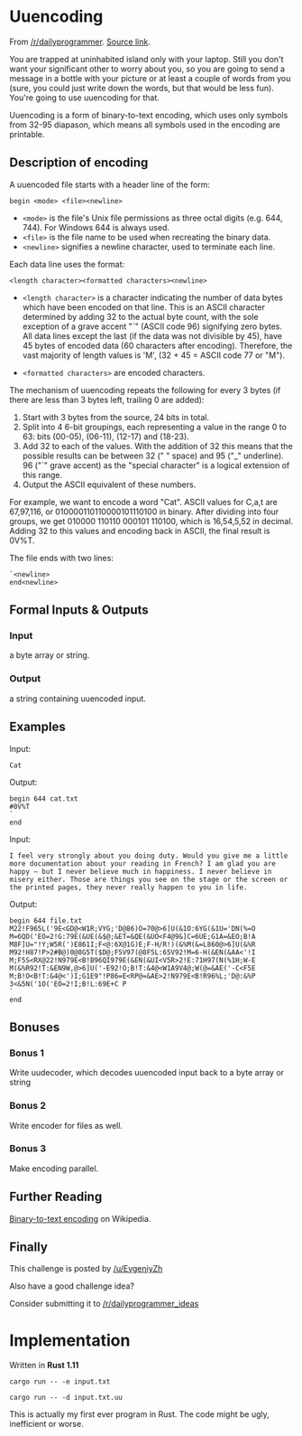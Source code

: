# Uuencoding

From [/r/dailyprogrammer](https://www.reddit.com/r/dailyprogrammer/). [Source link](https://www.reddit.com/r/dailyprogrammer/comments/4xy6i1/20160816_challenge_279_easy_uuencoding/).

You are trapped at uninhabited island only with your laptop.
Still you don't want your significant other to worry about you, so you are going
to send a message in a bottle with your picture or at least a couple of words
from you (sure, you could just write down the words, but that would be less fun).
You're going to use uuencoding for that.

Uuencoding is a form of binary-to-text encoding, which uses only symbols from
32-95 diapason, which means all symbols used in the encoding are printable.

## Description of encoding

A uuencoded file starts with a header line of the form:

```
begin <mode> <file><newline>
```

* `<mode>` is the file's Unix file permissions as three octal digits (e.g. 644, 744). For Windows 644 is always used.
* `<file>` is the file name to be used when recreating the binary data.
* `<newline>` signifies a newline character, used to terminate each line.

Each data line uses the format:

```
<length character><formatted characters><newline>
```

* `<length character>` is a character indicating the number of data bytes which
have been encoded on that line. This is an ASCII character determined by adding
32 to the actual byte count, with the sole exception of a grave accent "\`"
(ASCII code 96) signifying zero bytes. All data lines except the last (if the data
was not divisible by 45), have 45 bytes of encoded data (60 characters after
encoding). Therefore, the vast majority of length values is 'M', (32 + 45 =
ASCII code 77 or "M").

* `<formatted characters>` are encoded characters.

The mechanism of uuencoding repeats the following for every 3 bytes (if there are less than 3 bytes left, trailing 0 are added):

1. Start with 3 bytes from the source, 24 bits in total.
2. Split into 4 6-bit groupings, each representing a value in the range 0 to 63: bits (00-05), (06-11), (12-17) and (18-23).
3. Add 32 to each of the values. With the addition of 32 this means that the possible results can be between 32 (" " space) and 95 ("\_" underline). 96 ("\`" grave accent) as the "special character" is a logical extension of this range.
4. Output the ASCII equivalent of these numbers.

For example, we want to encode a word "Cat". ASCII values for C,a,t are
67,97,116, or 010000110110000101110100 in binary. After dividing into four
groups, we get 010000 110110 000101 110100, which is 16,54,5,52 in decimal.
Adding 32 to this values and encoding back in ASCII, the final result is 0V%T.

The file ends with two lines:
```
`<newline>
end<newline>
```

## Formal Inputs & Outputs

### Input

a byte array or string.

### Output

a string containing uuencoded input.

## Examples

Input:

```
Cat
```

Output:

```
begin 644 cat.txt
#0V%T
`
end
```

Input:

```I feel very strongly about you doing duty. Would you give me a little more documentation about your reading in French? I am glad you are happy — but I never believe much in happiness. I never believe in misery either. Those are things you see on the stage or the screen or the printed pages, they never really happen to you in life.```

Output:

```
begin 644 file.txt
M22!F965L('9E<GD@<W1R;VYG;'D@86)O=70@>6]U(&1O:6YG(&1U='DN(%=O
M=6QD('EO=2!G:79E(&UE(&$@;&ET=&QE(&UO<F4@9&]C=6UE;G1A=&EO;B!A
M8F]U="!Y;W5R(')E861I;F<@:6X@1G)E;F-H/R!)(&%M(&=L860@>6]U(&%R
M92!H87!P>2#B@)0@8G5T($D@;F5V97(@8F5L:65V92!M=6-H(&EN(&AA<'!I
M;F5S<RX@22!N979E<B!B96QI979E(&EN(&UI<V5R>2!E:71H97(N(%1H;W-E
M(&%R92!T:&EN9W,@>6]U('-E92!O;B!T:&4@<W1A9V4@;W(@=&AE('-C<F5E
M;B!O<B!T:&4@<')I;G1E9"!P86=E<RP@=&AE>2!N979E<B!R96%L;'D@:&%P
3<&5N('1O('EO=2!I;B!L:69E+C P
`
end
```

## Bonuses

### Bonus 1

Write uudecoder, which decodes uuencoded input back to a byte array or string

### Bonus 2

Write encoder for files as well.

### Bonus 3

Make encoding parallel.

## Further Reading

[Binary-to-text encoding](https://en.wikipedia.org/wiki/Binary-to-text_encoding) on Wikipedia.

## Finally

This challenge is posted by [/u/EvgeniyZh](https://www.reddit.com/u/EvgeniyZh)

Also have a good challenge idea?

Consider submitting it to [/r/dailyprogrammer_ideas](https://www.reddit.com/r/dailyprogrammer_ideas)

# Implementation

Written in __Rust 1.11__

```
cargo run -- -e input.txt
```

```
cargo run -- -d input.txt.uu
```

This is actually my first ever program in Rust. The code might be ugly,
inefficient or worse.
